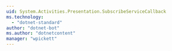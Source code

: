 ```yaml
---
uid: System.Activities.Presentation.SubscribeServiceCallback
ms.technology: 
  - "dotnet-standard"
author: "dotnet-bot"
ms.author: "dotnetcontent"
manager: "wpickett"
---
```

